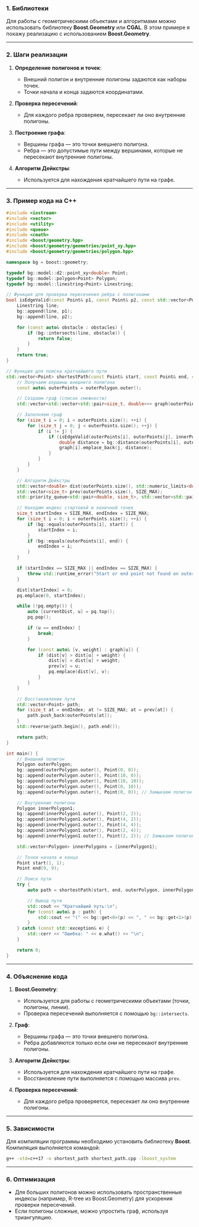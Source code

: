### 1. **Библиотеки**
Для работы с геометрическими объектами и алгоритмами можно использовать библиотеку **Boost.Geometry** или **CGAL**. В этом примере я покажу реализацию с использованием **Boost.Geometry**.

---

### 2. **Шаги реализации**

1. **Определение полигонов и точек**:
   - Внешний полигон и внутренние полигоны задаются как наборы точек.
   - Точки начала и конца задаются координатами.

2. **Проверка пересечений**:
   - Для каждого ребра проверяем, пересекает ли оно внутренние полигоны.

3. **Построение графа**:
   - Вершины графа — это точки внешнего полигона.
   - Ребра — это допустимые пути между вершинами, которые не пересекают внутренние полигоны.

4. **Алгоритм Дейкстры**:
   - Используется для нахождения кратчайшего пути на графе.

---

### 3. **Пример кода на C++**

```cpp
#include <iostream>
#include <vector>
#include <utility>
#include <queue>
#include <cmath>
#include <boost/geometry.hpp>
#include <boost/geometry/geometries/point_xy.hpp>
#include <boost/geometry/geometries/polygon.hpp>

namespace bg = boost::geometry;

typedef bg::model::d2::point_xy<double> Point;
typedef bg::model::polygon<Point> Polygon;
typedef bg::model::linestring<Point> Linestring;

// Функция для проверки пересечения ребра с полигонами
bool isEdgeValid(const Point& p1, const Point& p2, const std::vector<Polygon>& obstacles) {
    Linestring line;
    bg::append(line, p1);
    bg::append(line, p2);

    for (const auto& obstacle : obstacles) {
        if (bg::intersects(line, obstacle)) {
            return false;
        }
    }
    return true;
}

// Функция для поиска кратчайшего пути
std::vector<Point> shortestPath(const Point& start, const Point& end, const Polygon& outerPolygon, const std::vector<Polygon>& innerPolygons) {
    // Получаем вершины внешнего полигона
    const auto& outerPoints = outerPolygon.outer();

    // Создаем граф (список смежности)
    std::vector<std::vector<std::pair<size_t, double>>> graph(outerPoints.size());

    // Заполняем граф
    for (size_t i = 0; i < outerPoints.size(); ++i) {
        for (size_t j = 0; j < outerPoints.size(); ++j) {
            if (i != j) {
                if (isEdgeValid(outerPoints[i], outerPoints[j], innerPolygons)) {
                    double distance = bg::distance(outerPoints[i], outerPoints[j]);
                    graph[i].emplace_back(j, distance);
                }
            }
        }
    }

    // Алгоритм Дейкстры
    std::vector<double> dist(outerPoints.size(), std::numeric_limits<double>::max());
    std::vector<size_t> prev(outerPoints.size(), SIZE_MAX);
    std::priority_queue<std::pair<double, size_t>, std::vector<std::pair<double, size_t>>, std::greater<>> pq;

    // Находим индекс стартовой и конечной точек
    size_t startIndex = SIZE_MAX, endIndex = SIZE_MAX;
    for (size_t i = 0; i < outerPoints.size(); ++i) {
        if (bg::equals(outerPoints[i], start)) {
            startIndex = i;
        }
        if (bg::equals(outerPoints[i], end)) {
            endIndex = i;
        }
    }

    if (startIndex == SIZE_MAX || endIndex == SIZE_MAX) {
        throw std::runtime_error("Start or end point not found on outer polygon");
    }

    dist[startIndex] = 0;
    pq.emplace(0, startIndex);

    while (!pq.empty()) {
        auto [currentDist, u] = pq.top();
        pq.pop();

        if (u == endIndex) {
            break;
        }

        for (const auto& [v, weight] : graph[u]) {
            if (dist[v] > dist[u] + weight) {
                dist[v] = dist[u] + weight;
                prev[v] = u;
                pq.emplace(dist[v], v);
            }
        }
    }

    // Восстановление пути
    std::vector<Point> path;
    for (size_t at = endIndex; at != SIZE_MAX; at = prev[at]) {
        path.push_back(outerPoints[at]);
    }
    std::reverse(path.begin(), path.end());

    return path;
}

int main() {
    // Внешний полигон
    Polygon outerPolygon;
    bg::append(outerPolygon.outer(), Point(0, 0));
    bg::append(outerPolygon.outer(), Point(10, 0));
    bg::append(outerPolygon.outer(), Point(10, 10));
    bg::append(outerPolygon.outer(), Point(0, 10));
    bg::append(outerPolygon.outer(), Point(0, 0)); // Замыкаем полигон

    // Внутренние полигоны
    Polygon innerPolygon1;
    bg::append(innerPolygon1.outer(), Point(2, 2));
    bg::append(innerPolygon1.outer(), Point(4, 2));
    bg::append(innerPolygon1.outer(), Point(4, 4));
    bg::append(innerPolygon1.outer(), Point(2, 4));
    bg::append(innerPolygon1.outer(), Point(2, 2)); // Замыкаем полигон

    std::vector<Polygon> innerPolygons = {innerPolygon1};

    // Точки начала и конца
    Point start(1, 1);
    Point end(9, 9);

    // Поиск пути
    try {
        auto path = shortestPath(start, end, outerPolygon, innerPolygons);

        // Вывод пути
        std::cout << "Кратчайший путь:\n";
        for (const auto& p : path) {
            std::cout << "(" << bg::get<0>(p) << ", " << bg::get<1>(p) << ")\n";
        }
    } catch (const std::exception& e) {
        std::cerr << "Ошибка: " << e.what() << "\n";
    }

    return 0;
}
```

---

### 4. **Объяснение кода**

1. **Boost.Geometry**:
   - Используется для работы с геометрическими объектами (точки, полигоны, линии).
   - Проверка пересечений выполняется с помощью `bg::intersects`.

2. **Граф**:
   - Вершины графа — это точки внешнего полигона.
   - Ребра добавляются только если они не пересекают внутренние полигоны.

3. **Алгоритм Дейкстры**:
   - Используется для нахождения кратчайшего пути на графе.
   - Восстановление пути выполняется с помощью массива `prev`.

4. **Проверка пересечений**:
   - Для каждого ребра проверяется, пересекает ли оно внутренние полигоны.

---

### 5. **Зависимости**
Для компиляции программы необходимо установить библиотеку **Boost**. Компиляция выполняется командой:

```bash
g++ -std=c++17 -o shortest_path shortest_path.cpp -lboost_system
```

---

### 6. **Оптимизация**
- Для больших полигонов можно использовать пространственные индексы (например, R-tree из Boost.Geometry) для ускорения проверки пересечений.
- Если полигоны сложные, можно упростить граф, используя триангуляцию.
